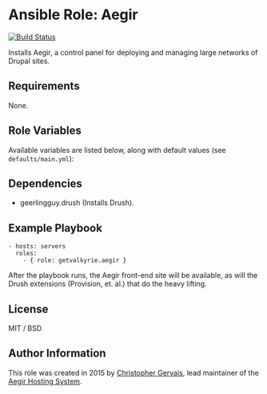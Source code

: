 # Ansible Role: Aegir

[![Build Status](https://travis-ci.org/GetValkyrie/ansible-aegir.svg?branch=master)](https://travis-ci.org/GetValkyrie/ansible-aegir)

Installs Aegir, a control panel for deploying and managing large networks of Drupal sites.

## Requirements

None.

## Role Variables

Available variables are listed below, along with default values (see `defaults/main.yml`):


## Dependencies

  - geerlingguy.drush (Installs Drush).

## Example Playbook

    - hosts: servers
      roles:
        - { role: getvalkyrie.aegir }

After the playbook runs, the Aegir front-end site will be available, as will
the Drush extensions (Provision, et. al.) that do the heavy lifting.

## License

MIT / BSD

## Author Information

This role was created in 2015 by [Christopher Gervais](http://ergonlogic.com/), lead maintainer of the [Aegir Hosting System](http://www.aegirproject.org).
